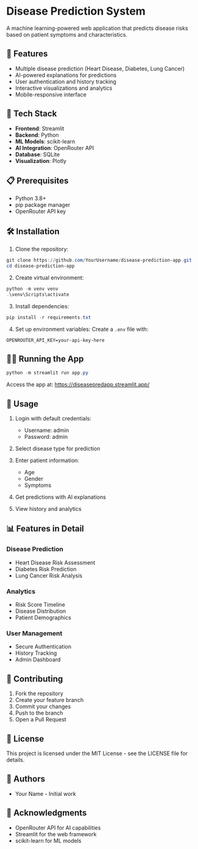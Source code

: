 # Disease Prediction System

A machine learning-powered web application that predicts disease risks based on patient symptoms and characteristics.

## 🌟 Features

- Multiple disease prediction (Heart Disease, Diabetes, Lung Cancer)
- AI-powered explanations for predictions
- User authentication and history tracking
- Interactive visualizations and analytics
- Mobile-responsive interface

## 🚀 Tech Stack

- **Frontend**: Streamlit
- **Backend**: Python
- **ML Models**: scikit-learn
- **AI Integration**: OpenRouter API
- **Database**: SQLite
- **Visualization**: Plotly

## 📋 Prerequisites

- Python 3.8+
- pip package manager
- OpenRouter API key

## 🛠️ Installation

1. Clone the repository:
```powershell
git clone https://github.com/YourUsername/disease-prediction-app.git
cd disease-prediction-app
```

2. Create virtual environment:
```powershell
python -m venv venv
.\venv\Scripts\activate
```

3. Install dependencies:
```powershell
pip install -r requirements.txt
```

4. Set up environment variables:
Create a `.env` file with:
```
OPENROUTER_API_KEY=your-api-key-here
```

## 🏃‍♂️ Running the App

```powershell
python -m streamlit run app.py
```

Access the app at: https://diseasepredapp.streamlit.app/

## 📱 Usage

1. Login with default credentials:
   - Username: admin
   - Password: admin

2. Select disease type for prediction

3. Enter patient information:
   - Age
   - Gender
   - Symptoms

4. Get predictions with AI explanations

5. View history and analytics

## 📊 Features in Detail

### Disease Prediction
- Heart Disease Risk Assessment
- Diabetes Risk Prediction
- Lung Cancer Risk Analysis

### Analytics
- Risk Score Timeline
- Disease Distribution
- Patient Demographics

### User Management
- Secure Authentication
- History Tracking
- Admin Dashboard

## 🤝 Contributing

1. Fork the repository
2. Create your feature branch
3. Commit your changes
4. Push to the branch
5. Open a Pull Request

## 📜 License

This project is licensed under the MIT License - see the LICENSE file for details.

## 👥 Authors

- Your Name - Initial work

## 🙏 Acknowledgments

- OpenRouter API for AI capabilities
- Streamlit for the web framework
- scikit-learn for ML models
